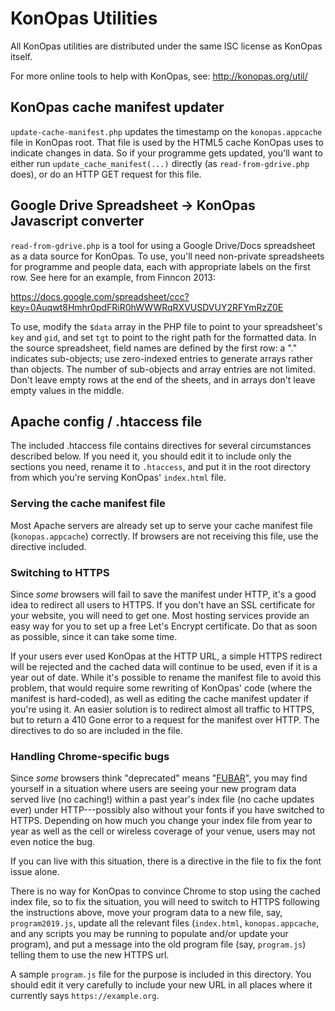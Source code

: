 KonOpas Utilities
=================

All KonOpas utilities are distributed under the same ISC license as KonOpas itself.

For more online tools to help with KonOpas, see:  http://konopas.org/util/


KonOpas cache manifest updater
------------------------------

`update-cache-manifest.php` updates the timestamp on the `konopas.appcache` file in KonOpas root. That file is used by the HTML5 cache KonOpas uses to indicate changes in data. So if your programme gets updated, you'll want to either run `update_cache_manifest(...)` directly (as `read-from-gdrive.php` does), or do an HTTP GET request for this file.


Google Drive Spreadsheet -> KonOpas Javascript converter
--------------------------------------------------------

`read-from-gdrive.php` is a tool for using a Google Drive/Docs spreadsheet as a data source for KonOpas. To use, you'll need non-private spreadsheets for programme and people data, each with appropriate labels on the first row. See here for an example, from Finncon 2013:

https://docs.google.com/spreadsheet/ccc?key=0Auqwt8Hmhr0pdFRiR0hWWWRqRXVUSDVUY2RFYmRzZ0E

To use, modify the `$data` array in the PHP file to point to your spreadsheet's `key` and `gid`, and set `tgt` to point to the right path for the formatted data. In the source spreadsheet, field names are defined by the first row: a "." indicates sub-objects; use zero-indexed entries to generate arrays rather than objects. The number of sub-objects and array entries are not limited. Don't leave empty rows at the end of the sheets, and in arrays don't leave empty values in the middle.


Apache config / .htaccess file
--------------------------------------------

The included .htaccess file contains directives for several circumstances described below.  If you need it, you should edit it to include only the sections you need, rename it to `.htaccess`, and put it in the root directory from which you're serving KonOpas' `index.html` file.

### Serving the cache manifest file

Most Apache servers are already set up to serve your cache manifest file (`konopas.appcache`) correctly.  If browsers are not receiving this file, use the directive included.

### Switching to HTTPS

Since *some* browsers will fail to save the manifest under HTTP, it's a good idea to redirect all users to HTTPS.  If you don't have an SSL certificate for your website, you will need to get one.  Most hosting services provide an easy way for you to set up a free Let's Encrypt certificate.  Do that as soon as possible, since it can take some time.

If your users ever used KonOpas at the HTTP URL, a simple HTTPS redirect will be rejected and the cached data will continue to be used, even if it is a year out of date.  While it's possible to rename the manifest file to avoid this problem, that would require some rewriting of KonOpas' code (where the manifest is hard-coded), as well as editing the cache manifest updater if you're using it.  An easier solution is to redirect almost all traffic to HTTPS, but to return a 410 Gone error to a request for the manifest over HTTP.  The directives to do so are included in the file.

### Handling Chrome-specific bugs

Since *some* browsers think "deprecated" means "[FUBAR](https://bugs.chromium.org/p/chromium/issues/detail?id=899752)", you may find yourself in a situation where users are seeing your new program data served live (no caching!) within a past year's index file (no cache updates ever) under HTTP---possibly also without your fonts if you have switched to HTTPS.  Depending on how much you change your index file from year to year as well as the cell or wireless coverage of your venue, users may not even notice the bug.

If you can live with this situation, there is a directive in the file to fix the font issue alone.

There is no way for KonOpas to convince Chrome to stop using the cached index file, so to fix the situation, you will need to switch to HTTPS following the instructions above, move your program data to a new file, say, `program2019.js`, update all the relevant files (`index.html`, `konopas.appcache`, and any scripts you may be running to populate and/or update your program), and put a message into the old program file (say, `program.js`) telling them to use the new HTTPS url.

A sample `program.js` file for the purpose is included in this directory.  You should edit it very carefully to include your new URL in all places where it currently says `https://example.org`.
